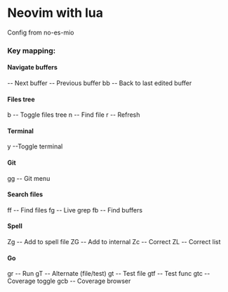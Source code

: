 # Neovim with lua
Config from no-es-mio

### Key mapping:
#### Navigate buffers
<C-Tab>     -- Next buffer
<C-S-Tab>   -- Previous buffer
<Leader>bb  -- Back to last edited buffer

#### Files tree
<Leader>b   -- Toggle files tree
<Leader>n   -- Find file
<Leader>r   -- Refresh

#### Terminal
<Leader>y       --Toggle terminal

#### Git
<Leader>gg      -- Git menu

#### Search files
<Leader>ff      -- Find files
<Leader>fg      -- Live grep
<Leader>fb      -- Find buffers

#### Spell
<Leader>Zg      -- Add to spell file
<Leader>ZG      -- Add to internal
<Leader>Zc      -- Correct
<Leader>ZL      -- Correct list

#### Go
<Leader>gr      -- Run
<Leader>gT      -- Alternate (file/test)
<Leader>gt      -- Test file
<Leader>gtf     -- Test func
<Leader>gtc     -- Coverage toggle
<Leader>gcb     -- Coverage browser
